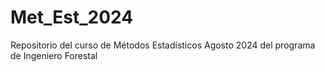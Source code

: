 # Met_Est_2024
Repositorio del curso de Métodos Estadísticos Agosto 2024 del programa de Ingeniero Forestal
